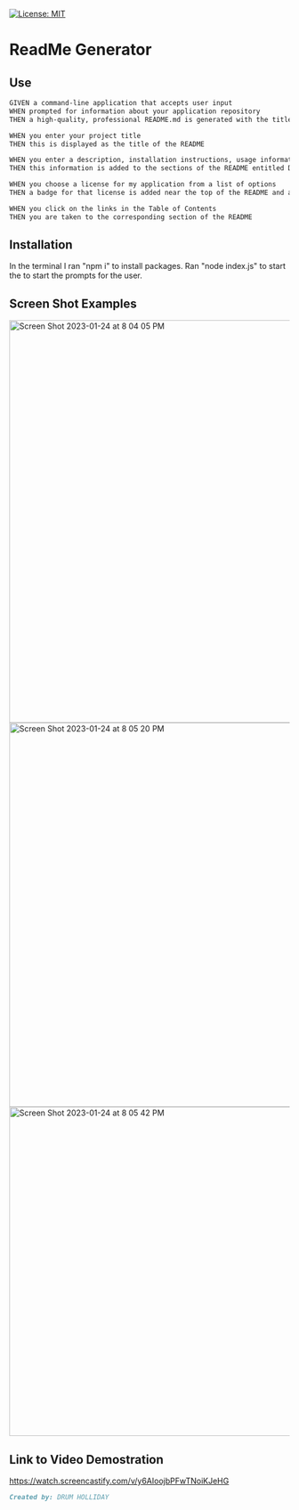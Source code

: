 [![License: MIT](https://img.shields.io/badge/License-MIT-yellow.svg)](https://opensource.org/licenses/MIT)


# ReadMe Generator 


## Use
```md
GIVEN a command-line application that accepts user input
WHEN prompted for information about your application repository
THEN a high-quality, professional README.md is generated with the title of my project and sections entitled Description, Table of Contents, Installation, Usage, License, Contributing, Tests, and Questions

WHEN you enter your project title
THEN this is displayed as the title of the README

WHEN you enter a description, installation instructions, usage information, contribution guidelines, and test instructions
THEN this information is added to the sections of the README entitled Description, Installation, Usage, Contributing, and Tests

WHEN you choose a license for my application from a list of options
THEN a badge for that license is added near the top of the README and a notice is added to the section of the README entitled License that explains which license the application is covered under

WHEN you click on the links in the Table of Contents
THEN you are taken to the corresponding section of the README
```

## Installation
In the terminal I ran "npm i" to install packages.
Ran "node index.js" to start the to start the prompts for the user. 

## Screen Shot Examples 
<img width="723" alt="Screen Shot 2023-01-24 at 8 04 05 PM" src="https://user-images.githubusercontent.com/107374333/214477570-f44e8638-684f-43ea-9ad3-deec5384483b.png">

<img width="690" alt="Screen Shot 2023-01-24 at 8 05 20 PM" src="https://user-images.githubusercontent.com/107374333/214477594-d3f0c8e1-b5a7-47cd-9880-60414c992b65.png">

<img width="591" alt="Screen Shot 2023-01-24 at 8 05 42 PM" src="https://user-images.githubusercontent.com/107374333/214477609-efb4c56f-4937-401e-9ccb-e66e14871561.png">



## Link to Video Demostration
https://watch.screencastify.com/v/y6AIoojbPFwTNoiKJeHG


```md
Created by: DRUM HOLLIDAY
```

